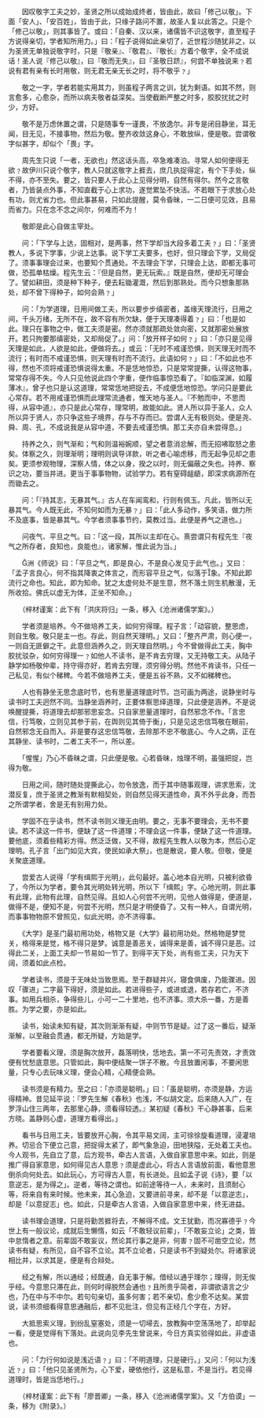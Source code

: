 <!-- { "loadSidebar": true } -->
　　因叹敬字工夫之妙，圣贤之所以成始成终者，皆由此，故曰「修己以敬」。下面「安人」、「安百姓」，皆由于此，只缘子路问不置，故圣人复以此答之。只是个「修己以敬」，则其事皆了。或曰：「自秦、汉以来，诸儒皆不识这敬字，直至程子方说得亲切，学者知所用力。」曰：「程子说得如此亲切了，近世程沙随犹非之，以为圣贤无单独说敬字时，只是『敬亲』、『敬君』、『敬长』方着个敬字，全不成说话！圣人说『修己以敬』，曰『敬而无失』，曰『圣敬日跻』，何尝不单独说来﹖若说有君有亲有长时用敬，则无君无亲无长之时，将不敬乎﹖」

　　敬之一字，学者若能实用其力，则虽程子两言之训，犹为剩语。如其不然，则言愈多，心愈杂，而所以病夫敬者益深矣。当使截断严整之时多，胶胶扰扰之时少，方好。

　　敬不是万虑休置之谓，只是随事专一谨畏，不放逸尔。非专是闭目静坐，耳无闻，目无见，不接事物，然后为敬。整齐收敛这身心，不敢放纵，便是敬。尝谓敬字似甚字，却似个「畏」字。

　　周先生只说「一者，无欲也」然这话头高，卒急难凑泊。寻常人如何便得无欲﹖故伊川只说个敬字，教人只就这敬字上捱去，庶几执捉得定，有个下手处，纵不得，亦不至失。要之，皆只要人于此心上见得分明，自然有得尔。然今之言敬者，乃皆装点外事，不知直截于心上求功，遂觉累坠不快活。不若眼下于求放心处有功，则尤省力也。但此事甚易，只如此提醒，莫令昏昧，一二日便可见效，且易而省力。只在念不念之间尔，何难而不为！

　　敬即是此心自做主宰处。

　　问：「下学与上达，固相对，是两事，然下学却当大段多着工夫﹖」曰：「圣贤教人，多说下学事，少说上达事。说下学工夫要多，也好，但只理会下学，又局促了。须事事理会过来，也要知个贯通处。不去理会下学，只理会上达，即都无事可做，恐孤单枯燥。程先生云：『但是自然，更无玩索。』既是自然，便却无可理会了。譬如耕田，须是种下种子，便去耘锄灌溉，然后到那熟处。而今只想象那熟处，却不曾下得种子，如何会熟﹖」

　　问：「为学道理，日用间做工夫，所以要步步缜密者，盖缘天理流行，日用之间，千头万绪，无所不在，故不容有所欠缺，便于天理凑得着﹖」曰：「也是如此。理只在事物之中，做工夫须是密。然亦须就那疏处敛向密，又就那密处展放开。若只拘要那缜密处，又却局促了。」问：「放开样子如何﹖」曰：「亦只是见得天理是如此，人欲是如此，便做将去。」或云：「无时不戒谨恐惧，则天理无时而不流行；有时而不戒谨恐惧，则天理有时而不流行。此语如何﹖」曰：「不如此也不得，然也不须将戒谨恐惧说得太重。不是恁地惊恐，只是常常提撕，认得这物事，常常存得不失。今人只见他说此四个字重，便作临事惊恐看了。『如临深渊，如履薄冰』，曾子也只是认这道理，常常恁地把捉去，不成便恁地惊恐。学问只是要此心常存。若不用戒谨恐惧而此理常流通者，惟天地与圣人。『不勉而中，不思而得，从容中道』，亦只是此心常存，理常明，故能如此。贤人所以异于圣人，众人所以异于贤人，亦只争这些子境界，存与不存而已。尝谓人无有极则处。便是尧、舜、周、孔，不成说我是从容中道，不要去戒谨恐惧。那工夫亦自未尝得息。」

　　持养之久，则气渐和；气和则温裕婉顺，望之者意消忿解，而无招咈取怒之患矣。体察之久，则理渐明；理明则讽导详款，听之者心喻虑移，而无起争见却之患矣。更须参观物理，深察人情，体之以身，揆之以时，则无偏蔽之失也。持养、察识之功，要当并进。更当于事事物物，试验学力。若有窒碍龃龉，即深求病源所在而锄去之。

　　问：「『持其志，无暴其气。』古人在车闻鸾和，行则有佩玉。凡此，皆所以无暴其气。今人既无此，不知何如而为无暴﹖」曰：「此人多动作，多笑语，做力所不及底事，皆是暴其气。今学者须事事节约，莫教过当。此便是养气之道也。」

　　问夜气、平旦之气。曰：「这一段，其所以主却在心。熹尝谓只有程先生『夜气之所存者，良知也，良能也』，诸家解，惟此说为当。」

　　洲《师说》曰：「平旦之气，即是良心，不是良心发见于此气也。」又曰：「孟子言良心，何不指其降衷之体言之，而形容平旦之气，似落于象。不知此即流行之命也。知此，即为知命。犹之太虚何处不是生意，然不落土则生机散漫，无所收拾。佛氏以虚无为体，正坐不知命。」

　　（梓材谨案：此下有「洪庆将归」一条，移入《沧洲诸儒学案》。）

　　学者须是培养。今不做培养工夫，如何穷得理。程子言：「动容貌，整思虑，则自生敬。敬只是主一也。存此，则自然天理明。」又曰：「整齐严肃，则心便一，一则自无匪僻之干。此意但涵养久之，则天理自然明。」今不曾做得此工夫，胸中胶扰驳杂，如何穷得理一﹖如他人不读书，是不肯去穷理，又无持敬工夫。从陆子静学如杨敬仲辈，持守得亦好，若肯去穷理，须穷得分明。然他不肯读书，只任一己私见，有似个稊稗。今若不做培养工夫，便是五谷不熟，又不如稊稗也。

　　人也有静坐无思念底时节，也有思量道理底时节。岂可画为两途，说静坐时与读书时工夫迥然不同。当静坐涵养时，正要体察思绎道理，只此便是涵养。不是说唤醒提撕，将道理去却那邪思妄念。只自家思量道理时，自然邪念不作。「言忠信，行笃敬，立则见其参于前，在舆则见其倚于衡」，只是见这忠信笃敬在眼前，自然邪念无自而入。非是要存这忠信笃敬，去除那不忠不敬底心。今人之病，正在其静坐、读书时，二者工夫不一，所以差。

　　「惺惺」乃心不昏昧之谓，只此便是敬。心若昏昧，烛理不明，虽强把捉，岂得为敬。

　　日用之间，随时随处提撕此心，勿令放逸，而于其中随事观理，讲求思索，沈潜反复，庶于圣贤之教渐有默相契处，则自然见得天道性命，真不外乎此身，而吾之所谓学者，舍是无有别用力处。

　　学固不在乎读书，然不读书则义理无由明。要之，无事不要理会，无书不要读。若不读这一件书，便缺了这一件道理；不理会这一件事，便缺了这一件道理。要他底，须着些精彩方得。然泛泛做，又不得，故程先生教人以敬为本，然后心定理明。孔子言「出门如见大宾，使民如承大祭」，也是散说，要人敬。但敬，便是关聚底道理。

　　尝爱古人说得「学有缉熙于光明」，此句最好。盖心地本自光明，只被利欲昏了，今所以为学者，要令其光明处转光明，所以下「缉熙」字。心地光明，则此事有此理，此物有此理，自然见得。且如人心何尝不光明，见他人做得是，便道是，做得不是，便知不是，何尝不光明，然只是才明便昏了。又有一种人，自谓光明，而事事物物原不曾照见，似此光明，亦不济得事。

　　《大学》是圣门最初用功处，格物又是《大学》最初用功处。然格物是梦觉关，格得来是觉，格不得只是梦。诚意是善恶关，诚得来是善，诚不得只是恶。过得此二关，上面工夫却一节易如一节了。到得平天下处，尚有些工夫，只为天下阔，须着如此点检。

　　学者读书，须是于无味处当致思焉。至于群疑并兴，寝食俱废，乃能骤进。因叹「骤进」二字最下得好，须是如此。若进得些子，或进或退，若存若亡，不济事。如用兵相杀，争得些儿，小可一二十里地，也不济事。须大杀一番，方是善胜。为学之要，亦是如此。

　　读书，始读未知有疑，其次则渐渐有疑，中则节节是疑。过了这一番后，疑渐渐解，以至融会贯通，都无所疑，方始是学。

　　学者要看义理，须是胸次放开，磊落明快，恁地去。第一不可先责效，才责效便有忧愁底意思。只管如此，胸中便结聚一饼子不散。今且放置闲事，不要闲思量，只专心去玩味义理，便会心精，心精便会熟。

　　读书须是有精力。至之曰：「亦须是聪明。」曰：「虽是聪明，亦须是静，方运得精神。昔见延平说：『罗先生解《春秋》也浅，不似胡文定。后来随人入广，在罗浮山住三两年，去那里心静，须看得较透。』某初疑《春秋》干心静甚事，后来方晓。盖静则心虚，道理方看得出。」

　　看书与日用工夫，皆要放开心胸，令其平易文阔，主可徐徐旋看道理，浸灌培养。切忌合下便立己意，把捉得太紧了，即气象急迫，田地狭隘，无处着工夫也。今人观书，先自立了意，后方观书，牵古人言语，入做自家意思中来。如此，则是推广得自家意思，如何得见古人意思﹖须是虚此心，将古人言语放前面，看他意思倒杀向何处去。如此玩心，方可得古人意，有长进处。且如孟子说《诗》，要「以意逆志，是为得之」。逆者，等待之谓也。如前途等待一人，未来时，且须耐心等，将来自有来时候。他未来，其心急迫，又要进前寻来，却不是「以意逆志」，却是「以意捉志」也。如此，只是牵古人言语，入做自家意思中来，终无进益。

　　读书理会道理，只是将勤苦捱将去，不解得不成。文王犹勤，而况寡德乎﹖今世上有一般议论，成就后生懒惰，如云「不敢轻议前辈」，「不敢妄立论」之类，皆中怠惰者之意。前辈固不敢妄议，然论其行事之是非，何害﹖固不可凿空立论，然读书有疑，有所见，自不容不立论。其不立论者，只是读书不到疑处尔。将诸家说相比并，以求其是，便是有合辩处。

　　经之有解，所以通经；经既通，自无事于解。借经以通乎理尔；理得，则无俟乎经。今意思只滞在此，则何时得脱然会通也﹖且所贵乎简者，非谓欲语言之少也，乃在中与不中尔。若句句亲切，虽多何害；若不亲切，愈少愈不达矣。某尝说，读书须细看得意思通融后，都不见批注，但见有正经几个字在，方好。

　　大抵思索义理，到纷乱窒塞处，须是一切埽去，放教胸中空荡荡地了，却举起一看，便是觉得有下落处。此说向见李先生曾说来，今日方真实验得如此，非虚语也。

　　问：「力行何如说是浅近语﹖」曰：「不明道理，只是硬行。」又问：「何以为浅近﹖」曰：「他只见圣贤所为，心下爱，硬依他行，这是私意，不是当行。若见得道理时，皆是当恁地行。」

　　（梓材谨案：此下有「廖晋卿」一条，移入《沧洲诸儒学案》。又「方伯谟」一条，移为《附录》。）

